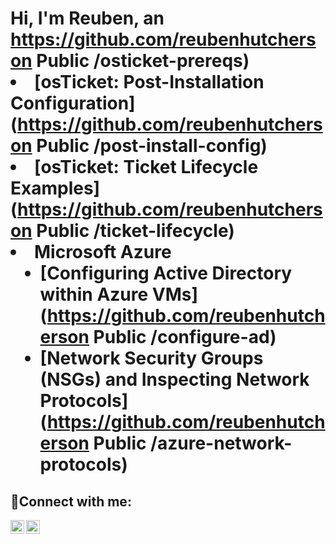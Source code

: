 <h1>Hi, I'm Reuben, an <a href="https://linkedin.com/in/reuben-hutcherson>IT Professional</a>☺</h1>

<h2>👨‍💻 Information Technology Projects:</h2>

- <b>osTicket (Help Desk Ticketing System)</b>
  - [osTicket: Prerequisites and Installation](https://github.com/reubenhutcherson
Public
/osticket-prereqs)
  - [osTicket: Post-Installation Configuration](https://github.com/reubenhutcherson
Public
/post-install-config)
  - [osTicket: Ticket Lifecycle Examples](https://github.com/reubenhutcherson
Public
/ticket-lifecycle)
- <b>Microsoft Azure</b>
  - [Configuring Active Directory within Azure VMs](https://github.com/reubenhutcherson
Public
/configure-ad)
  - [Network Security Groups (NSGs) and Inspecting Network Protocols](https://github.com/reubenhutcherson
Public
/azure-network-protocols)

<h2>🤳Connect with me:</h2>

 
[<img align="left" alt="Josh | LinkedIn" width="22px" src="https://cdn.jsdelivr.net/npm/simple-icons@v3/icons/linkedin.svg" />][linkedin]
[<img align="left" alt="Josh | Instagram" width="22px" src="https://cdn.jsdelivr.net/npm/simple-icons@v3/icons/instagram.svg" />][instagram]

[instagram]: https://www.instagram.com
[linkedin]: https://linkedin.com/in/reuben-hutcherson
